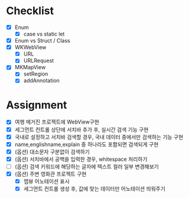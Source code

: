 # Checklist
- [x] Enum
	- [x] case vs static let
- [x] Enum vs Struct / Class
- [x] WKWebView
	- [x] URL
	- [x] URLRequest
- [x] MKMapView
	- [x] setRegion
	- [x] addAnnotation

# Assignment
- [x] 여행 메거진 프로젝트에 WebView구현
- [x] 세그먼트 컨트롤 상단에 서치바 추가 후, 실시간 검색 기능 구현
- [x] 국내로 설정하고 서치바 검색할 경우, 국내 데이터 중에서만 검색하는 기능 구현
- [x] name,englishname,explain 중 하나라도 포함되면 검색되게 구현
- [x] (옵션) 대소문자 구분없이 검색하기
- [x] (옵션) 서치바에서 공백을 입력한 경우, whitespace 처리하기
- [ ] (옵션) 검색 키워드에 해당하는 글자에 텍스트 컬러 일부 변경해보기
- [x] (옵션) 주변 영화관 프로젝트 구현
	- [x] 맵뷰 어노테이션 표시
	- [x] 세그먼트 컨트롤 생성 후, 값에 맞는 데이터만 어노테이션 띄워주기